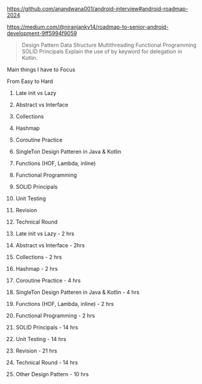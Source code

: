 https://github.com/anandwana001/android-interview#android-roadmap-2024

https://medium.com/@niranjanky14/roadmap-to-senior-android-development-9ff5994f9059

> Design Pattern
> Data Structure
> Multithreading
> Functional Programming
> SOLID Principals
> Explain the use of by keyword for delegation in Kotlin.


Main things I have to Focus

From Easy to Hard

1. Late init vs Lazy
2. Abstract vs Interface
3. Collections
4. Hashmap
5. Coroutine Practice
6. SingleTon Design Patteren in Java & Kotlin
7. Functions (HOF, Lambda, inline)
8. Functional Programming
9. SOLID Principals
10. Unit Testing
11. Revision
12. Technical Round

1. Late init vs Lazy - 2 hrs
2. Abstract vs Interface - 2hrs
3. Collections - 2 hrs
4. Hashmap - 2 hrs
5. Coroutine Practice - 4 hrs
6. SingleTon Design Patteren in Java & Kotlin - 4 hrs
7. Functions (HOF, Lambda, inline) - 2 hrs
8. Functional Programming - 2 hrs
9. SOLID Principals - 14 hrs
10. Unit Testing - 14 hrs
11. Revision - 21 hrs
12. Technical Round - 14 hrs
13. Other Design Pattern - 10 hrs